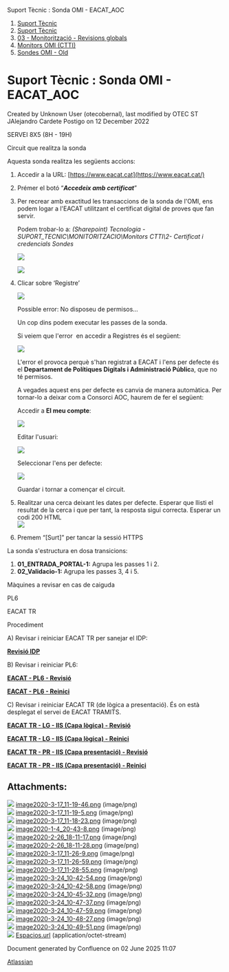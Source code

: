 Suport Tècnic : Sonda OMI - EACAT\_AOC  

1.  [Suport Tècnic](index.md)
2.  [Suport Tècnic](13893782.md)
3.  [03 - Monitorització - Revisions globals](26313327.md)
4.  [Monitors OMI (CTTI)](26313608.md)
5.  [Sondes OMI - Old](Sondes-OMI---Old_41519617.md)

Suport Tècnic : Sonda OMI - EACAT\_AOC
======================================

Created by Unknown User (otecobernal), last modified by OTEC ST JAlejandro Cardete Postigo on 12 December 2022

SERVEI 8X5 (8H - 19H)

Circuit que realitza la sonda

Aquesta sonda realitza les següents accions:

1.  Accedir a la URL: [https://www.eacat.cat](https://www.eacat.cat/)
2.  Prémer el botó “**_Accedeix amb certificat_**”
    
3.  Per recrear amb exactitud les transaccions de la sonda de l'OMI, ens podem logar a l'EACAT utilitzant el certificat digital de proves que fan servir.
    
    Podem trobar-lo a: _(Sharepoint) Tecnologia - SUPORT\_TECNIC\\MONITORITZACIO\\Monitors CTTI\\2- Certificat i credencials Sondes_
    
    ![](attachments/36340090/36340097.png)
    
    ![](attachments/36340090/36340247.png)
    
4.  Clicar sobre ‘Registre’
    
    ![](attachments/36340090/36340098.png)  
      
    
    Possible error: No disposeu de permisos...
    
    Un cop dins podem executar les passes de la sonda.
    
    Si veiem que l'error  en accedir a Registres és el següent:
    
    ![](attachments/36340090/36340249.png)
    
      
    
    L'error el provoca perquè s'han registrat a EACAT i l'ens per defecte és el **Departament de Polítiques Digitals i Administració Públic**a, que no té permisos.
    
    A vegades aquest ens per defecte es canvia de manera automàtica. Per tornar-lo a deixar com a Consorci AOC, haurem de fer el següent:
    
    Accedir a **El meu compte**:
    
    ![](attachments/36340090/36340250.png)
    
      
    
    Editar l'usuari:
    
    ![](attachments/36340090/36340251.png)
    
      
    
    Seleccionar l'ens per defecte:
    
    ![](attachments/36340090/36340254.png)
    
      
    
    Guardar i tornar a començar el circuit.
    
5.  Realitzar una cerca deixant les dates per defecte. Esperar que llisti el resultat de la cerca i que per tant, la resposta sigui correcta. Esperar un codi 200 HTML  
    ![](attachments/36340090/36340099.png)  
      
    
6.  Premem “\[Surt\]” per tancar la sessió HTTPS

La sonda s'estructura en dosa transicions:

1.  **01\_ENTRADA\_PORTAL-1:** Agrupa les passes 1 i 2.
2.  **02\_Validacio-1:** Agrupa les passes 3, 4 i 5.  
      
    

Màquines a revisar en cas de caiguda

PL6

EACAT TR

Procediment

A) Revisar i reiniciar EACAT TR per sanejar el IDP: 

**[Revisió IDP](41522135.md)**

B) Revisar i reiniciar PL6:

**[EACAT - PL6 - Revisió](41520634.md)**

**[EACAT - PL6 - Reinici](EACAT---PL6---Reinici_41520633.md)**

C) Revisar i reiniciar EACAT TR (de lògica a presentació). És on està desplegat el servei de EACAT TRAMITS.

**[EACAT TR - LG - IIS (Capa lògica) - Revisió](41520689.md)**

**[EACAT TR - LG - IIS (Capa lògica) - Reinici](41520688.md)**

  

**[EACAT TR - PR - IIS (Capa presentació) - Revisió](41520694.md)**

**[EACAT TR - PR - IIS (Capa presentació) - Reinici](41520693.md)**

  

Attachments:
------------

![](images/icons/bullet_blue.gif) [image2020-3-17\_11-19-46.png](attachments/36340090/36340091.png) (image/png)  
![](images/icons/bullet_blue.gif) [image2020-3-17\_11-19-5.png](attachments/36340090/36340092.png) (image/png)  
![](images/icons/bullet_blue.gif) [image2020-3-17\_11-18-23.png](attachments/36340090/36340093.png) (image/png)  
![](images/icons/bullet_blue.gif) [image2020-1-4\_20-43-8.png](attachments/36340090/36340094.png) (image/png)  
![](images/icons/bullet_blue.gif) [image2020-2-26\_18-11-17.png](attachments/36340090/36340095.png) (image/png)  
![](images/icons/bullet_blue.gif) [image2020-2-26\_18-11-28.png](attachments/36340090/36340096.png) (image/png)  
![](images/icons/bullet_blue.gif) [image2020-3-17\_11-26-9.png](attachments/36340090/36340097.png) (image/png)  
![](images/icons/bullet_blue.gif) [image2020-3-17\_11-26-59.png](attachments/36340090/36340098.png) (image/png)  
![](images/icons/bullet_blue.gif) [image2020-3-17\_11-28-55.png](attachments/36340090/36340099.png) (image/png)  
![](images/icons/bullet_blue.gif) [image2020-3-24\_10-42-54.png](attachments/36340090/36340246.png) (image/png)  
![](images/icons/bullet_blue.gif) [image2020-3-24\_10-42-58.png](attachments/36340090/36340247.png) (image/png)  
![](images/icons/bullet_blue.gif) [image2020-3-24\_10-45-32.png](attachments/36340090/36340249.png) (image/png)  
![](images/icons/bullet_blue.gif) [image2020-3-24\_10-47-37.png](attachments/36340090/36340250.png) (image/png)  
![](images/icons/bullet_blue.gif) [image2020-3-24\_10-47-59.png](attachments/36340090/36340251.png) (image/png)  
![](images/icons/bullet_blue.gif) [image2020-3-24\_10-48-27.png](attachments/36340090/36340252.png) (image/png)  
![](images/icons/bullet_blue.gif) [image2020-3-24\_10-49-51.png](attachments/36340090/36340254.png) (image/png)  
![](images/icons/bullet_blue.gif) [Espacios.url](attachments/36340090/64979338.url) (application/octet-stream)  

Document generated by Confluence on 02 June 2025 11:07

[Atlassian](http://www.atlassian.com/)